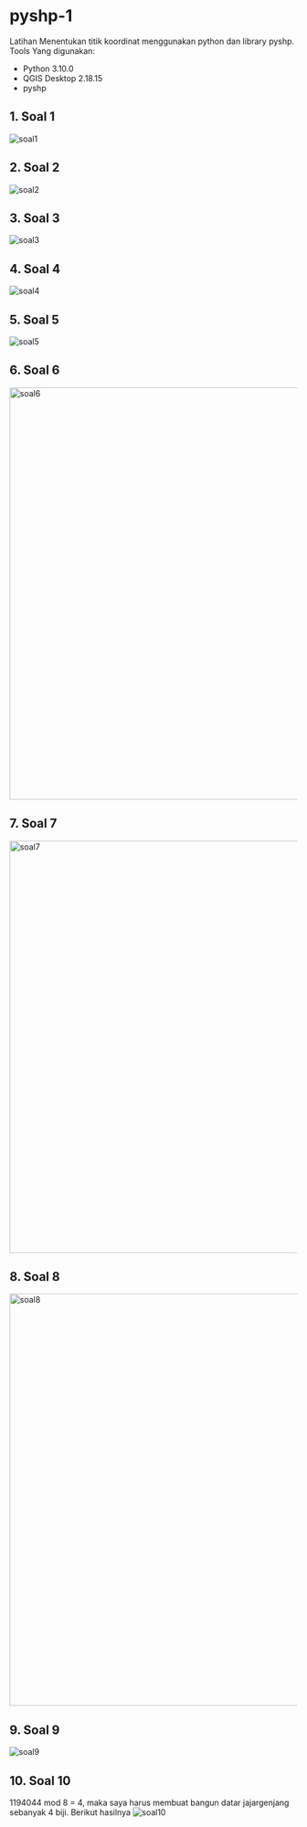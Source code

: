 # pyshp-1
Latihan Menentukan titik koordinat menggunakan python dan library pyshp.
Tools Yang digunakan:
- Python 3.10.0
- QGIS Desktop 2.18.15
- pyshp

## 1. Soal 1
![soal1](https://user-images.githubusercontent.com/61672278/139814870-4cf47274-f88a-4dda-a34f-4c2239e93960.png)

## 2. Soal 2
![soal2](https://user-images.githubusercontent.com/61672278/139814871-def56e85-50e6-4852-a0e0-7b2f9d48613c.png)

## 3. Soal 3
![soal3](https://user-images.githubusercontent.com/61672278/139814946-0d21053d-f029-4153-8ddb-286dcc7220ed.png)

## 4. Soal 4
![soal4](https://user-images.githubusercontent.com/61672278/139814924-ed5d89b7-c7f4-4437-a325-c6793adb2aac.png)

## 5. Soal 5
![soal5](https://user-images.githubusercontent.com/61672278/139814978-98307c1a-87fc-4baa-82c7-297fe9cda358.png)

## 6. Soal 6
<img width="722" alt="soal6" src="https://user-images.githubusercontent.com/61672278/139815053-19ee1808-c669-417b-a7b0-119b038c4331.png">

## 7. Soal 7
<img width="722" alt="soal7" src="https://user-images.githubusercontent.com/61672278/139815086-77c82c21-f974-45d5-ad62-875bd2f8cc3a.png">

## 8. Soal 8
<img width="722" alt="soal8" src="https://user-images.githubusercontent.com/61672278/139815107-d8d83cf3-2509-4ee6-bf06-ee546ef867d5.png">

## 9. Soal 9
![soal9](https://user-images.githubusercontent.com/61672278/139864435-a7036805-2cf8-4693-baee-9e451d8e74f4.png)

## 10. Soal 10
1194044 mod 8 = 4, maka saya harus membuat bangun datar jajargenjang sebanyak 4 biji. Berikut hasilnya
![soal10](https://user-images.githubusercontent.com/61672278/139815166-0004cfe0-3f57-4ce0-a460-7f16f874535d.png)
